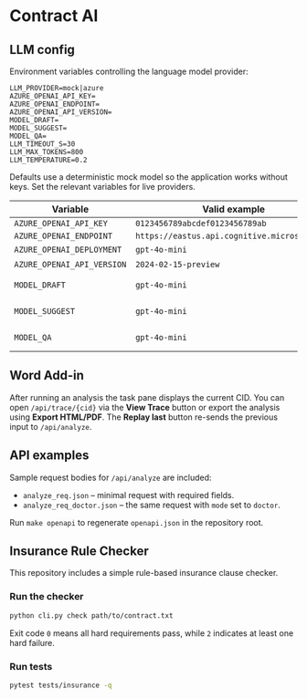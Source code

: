 # Contract AI

## LLM config

Environment variables controlling the language model provider:

```
LLM_PROVIDER=mock|azure
AZURE_OPENAI_API_KEY=
AZURE_OPENAI_ENDPOINT=
AZURE_OPENAI_API_VERSION=
MODEL_DRAFT=
MODEL_SUGGEST=
MODEL_QA=
LLM_TIMEOUT_S=30
LLM_MAX_TOKENS=800
LLM_TEMPERATURE=0.2
```

Defaults use a deterministic mock model so the application works without keys. Set the relevant variables for live providers.

| Variable | Valid example | Invalid example |
| --- | --- | --- |
| `AZURE_OPENAI_API_KEY` | `0123456789abcdef0123456789ab` | `changeme` |
| `AZURE_OPENAI_ENDPOINT` | `https://eastus.api.cognitive.microsoft.com` | `http://localhost` |
| `AZURE_OPENAI_DEPLOYMENT` | `gpt-4o-mini` | *(empty string)* |
| `AZURE_OPENAI_API_VERSION` | `2024-02-15-preview` | *(empty string)* |
| `MODEL_DRAFT` | `gpt-4o-mini` | *(empty string → ignored)* |
| `MODEL_SUGGEST` | `gpt-4o-mini` | *(empty string → ignored)* |
| `MODEL_QA` | `gpt-4o-mini` | *(empty string → ignored)* |

## Word Add-in

After running an analysis the task pane displays the current CID. You can open
`/api/trace/{cid}` via the **View Trace** button or export the analysis using
**Export HTML/PDF**. The **Replay last** button re-sends the previous input to
`/api/analyze`.

## API examples

Sample request bodies for `/api/analyze` are included:

- `analyze_req.json` – minimal request with required fields.
- `analyze_req_doctor.json` – the same request with `mode` set to `doctor`.

Run `make openapi` to regenerate `openapi.json` in the repository root.

## Insurance Rule Checker

This repository includes a simple rule-based insurance clause checker.

### Run the checker

```bash
python cli.py check path/to/contract.txt
```

Exit code `0` means all hard requirements pass, while `2` indicates at least one hard failure.

### Run tests

```bash
pytest tests/insurance -q
```
